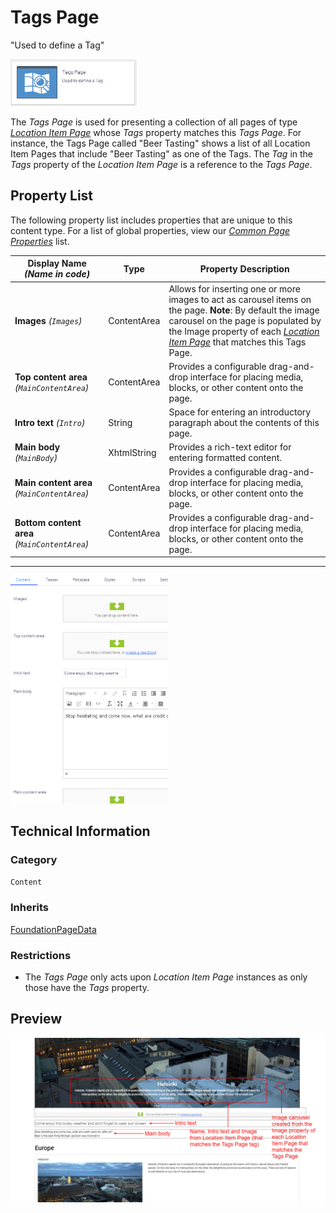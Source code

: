 # Tags Page
"Used to define a Tag"

<img src="Screenshots/Tags%20Page%20-%20icon.png?raw=true" alt="Tags Page icon" width="40%" />

The *Tags Page* is used for presenting a collection of all pages of type [*Location Item Page*](Location%20Item%20Page.md) whose *Tags* property matches this *Tags Page*. For instance, the Tags Page called "Beer Tasting" shows a list of all Location Item Pages that include "Beer Tasting" as one of the Tags. The *Tag* in the *Tags* property of the *Location Item Page* is a reference to the *Tags Page*.

## Property List
The following property list includes properties that are unique to this content type. For a list of global properties, view our [*Common Page Properties*](../../Common%20Page%20Properties.md) list.

Display Name *(Name in code)* | Type | Property Description
--------------|------|---------------
**Images** *(`Images`)* | ContentArea | Allows for inserting one or more images to act as carousel items on the page. **Note**: By default the image carousel on the page is populated by the Image property of each [*Location Item Page*](Location%20Item%20Page.md) that matches this Tags Page.
**Top content area** *(`MainContentArea`)* | ContentArea | Provides a configurable drag-and-drop interface for placing media, blocks, or other content onto the page.
**Intro text** *(`Intro`)* | String | Space for entering an introductory paragraph about the contents of this page.
**Main body** *(`MainBody`)* | XhtmlString | Provides a rich-text editor for entering formatted content.
**Main content area** *(`MainContentArea`)* | ContentArea | Provides a configurable drag-and-drop interface for placing media, blocks, or other content onto the page.
**Bottom content area** *(`MainContentArea`)* | ContentArea | Provides a configurable drag-and-drop interface for placing media, blocks, or other content onto the page.

** **

<img src="Screenshots/Tags%20Page%20-%20Content%20tab.png?raw=true" alt="Content tab of the Tag Page in All-properties view" width="50%"/>



## Technical Information

### Category
`Content`

### Inherits
[FoundationPageData](Foundation%20Page%20Data.md)

### Restrictions
* The *Tags Page* only acts upon *Location Item Page* instances as only those have the *Tags* property.

## Preview
<img src="Screenshots/Tags%20Page%20-%20OPE.png?raw=true" alt="Preview of Tags Page" width="100%"/>
